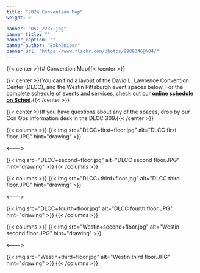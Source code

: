 ```yaml
---
title: "2024 Convention Map"
weight: 0

banner: "DSC_2237.jpg"
banner_title: ""
banner_caption: ""
banner_author: "Exkhaniber"
banner_url: "https://www.flickr.com/photos/9989346@N04/"
---
```


{{< center >}}# Convention Map{{< /center >}}

{{< center >}}You can find a layout of the David L. Lawrence Convention Center (DLCC), and the Westin Pittsburgh event spaces below. For the complete schedule of events and services, check out our [**online schedule on Sched**](https://anthrocon.sched.com).{{< /center >}}

{{< center >}}If you have questions about any of the spaces, drop by our Con Ops information desk in the DLCC 309.{{< /center >}}

{{< columns >}}
{{< img src="DLCC+first+floor.jpg" alt="DLCC first floor.JPG" hint="drawing" >}}

<--->

{{< img src="DLCC+second+floor.jpg" alt="DLCC second floor.JPG" hint="drawing" >}}
{{< /columns >}}

{{< columns >}}
{{< img src="DLCC+third+floor.jpg" alt="DLCC third floor.JPG" hint="drawing" >}}

<--->

{{< img src="DLCC+fourth+floor.jpg" alt="DLCC fourth floor.JPG" hint="drawing" >}}
{{< /columns >}}

{{< columns >}}
{{< img src="Westin+second+floor.jpg" alt="Westin second floor.JPG" hint="drawing" >}}

<--->

{{< img src="Westin+third+floor.jpg" alt="Westin third floor.JPG" hint="drawing" >}}
{{< /columns >}}
